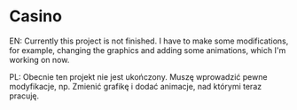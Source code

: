 # Casino
EN:
Currently this project is not finished. I have to make some modifications, for example, changing the graphics and adding some animations, which I'm working on now.

PL:
Obecnie ten projekt nie jest ukończony. Muszę wprowadzić pewne modyfikacje, np. Zmienić grafikę i dodać animacje, nad którymi teraz pracuję.
